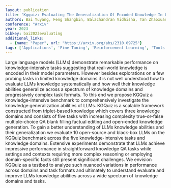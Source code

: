 ```yaml
---
layout: publication
title: 'Kgquiz: Evaluating The Generalization Of Encoded Knowledge In Large Language Models'
authors: Bai Yuyang, Feng Shangbin, Balachandran Vidhisha, Tan Zhaoxuan, Lou Shiqi, He Tianxing, Tsvetkov Yulia
conference: "Arxiv"
year: 2023
bibkey: bai2023evaluating
additional_links:
  - {name: "Paper", url: "https://arxiv.org/abs/2310.09725"}
tags: ['Applications', 'Fine Tuning', 'Reinforcement Learning', 'Tools']
---
```

Large language models (LLMs) demonstrate remarkable performance on knowledge-intensive tasks suggesting that real-world knowledge is encoded in their model parameters. However besides explorations on a few probing tasks in limited knowledge domains it is not well understood how to evaluate LLMs knowledge systematically and how well their knowledge abilities generalize across a spectrum of knowledge domains and progressively complex task formats. To this end we propose KGQuiz a knowledge-intensive benchmark to comprehensively investigate the knowledge generalization abilities of LLMs. KGQuiz is a scalable framework constructed from triplet-based knowledge which covers three knowledge domains and consists of five tasks with increasing complexity true-or-false multiple-choice QA blank filling factual editing and open-ended knowledge generation. To gain a better understanding of LLMs knowledge abilities and their generalization we evaluate 10 open-source and black-box LLMs on the KGQuiz benchmark across the five knowledge-intensive tasks and knowledge domains. Extensive experiments demonstrate that LLMs achieve impressive performance in straightforward knowledge QA tasks while settings and contexts requiring more complex reasoning or employing domain-specific facts still present significant challenges. We envision KGQuiz as a testbed to analyze such nuanced variations in performance across domains and task formats and ultimately to understand evaluate and improve LLMs knowledge abilities across a wide spectrum of knowledge domains and tasks.
